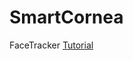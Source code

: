 # SmartCornea

FaceTracker [Tutorial](https://developers.google.com/vision/face-tracker-tutorial#creating_the_face_detector_pipeline)
